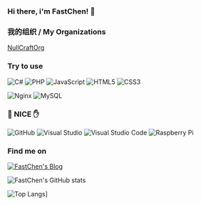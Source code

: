 ### Hi there, i'm FastChen! 👋

### 我的组织 / My Organizations

[NullCraftOrg](https://github.com/NullCraftOrg)

### Try to use

![C#](https://img.shields.io/badge/-C%20Sharp-239120?style=flat-square&logo=C%20Sharp)
![PHP](https://img.shields.io/badge/-PHP-777BB4?style=flat-square&logo=php&logoColor=white)
![JavaScript](https://img.shields.io/badge/-JavaScript-F7DF1E?style=flat-square&logo=javascript&logoColor=white)
![HTML5](https://img.shields.io/badge/-HTML5-E34F26?style=flat-square&logo=HTML5&logoColor=white)
![CSS3](https://img.shields.io/badge/-CSS-1572B6?style=flat-square&logo=css3)

![Nginx](https://img.shields.io/badge/-Nginx-009639?style=flat-square&logo=nginx)
![MySQL](https://img.shields.io/badge/-MySQL-4479A1?style=flat-square&logo=mysql&logoColor=white)

### 🤚 NICE ✋
![GitHub](https://img.shields.io/badge/-GitHub-181717?style=flat-square&logo=github)
![Visual Studio](https://img.shields.io/badge/-Visual%20Studio-5C2D91?style=flat-square&logo=Visual%20Studio&logoColor=white)
![Visual Studio Code](https://img.shields.io/badge/-Visual%20Studio%20Code-007ACC?style=flat-square&logo=Visual%20Studio%20Code&logoColor=white)
![Raspberry Pi](https://img.shields.io/badge/-Raspberry%20Pi-C51A4A?style=flat-square&logo=Raspberry-Pi)

### Find me on

[![FastChen's Blog](https://img.shields.io/badge/-FastChen's%20Blog-4794FF?style=flat-square&logo=wordpress&logoColor=white)](https://fastchen.com)


<img align="center" src="https://github-readme-stats.vercel.app/api?username=FastChen" alt="FastChen's GitHub stats" />

![Top Langs](https://github-readme-stats.vercel.app/api/top-langs/?username=anuraghazra&layout=compact)]

<!--
**FastChen/FastChen** is a ✨ _special_ ✨ repository because its `README.md` (this file) appears on your GitHub profile.

Here are some ideas to get you started:

- 🔭 I’m currently working on ...
- 🌱 I’m currently learning ...
- 👯 I’m looking to collaborate on ...
- 🤔 I’m looking for help with ...
- 💬 Ask me about ...
- 📫 How to reach me: ...
- 😄 Pronouns: ...
- ⚡ Fun fact: ...
-->
